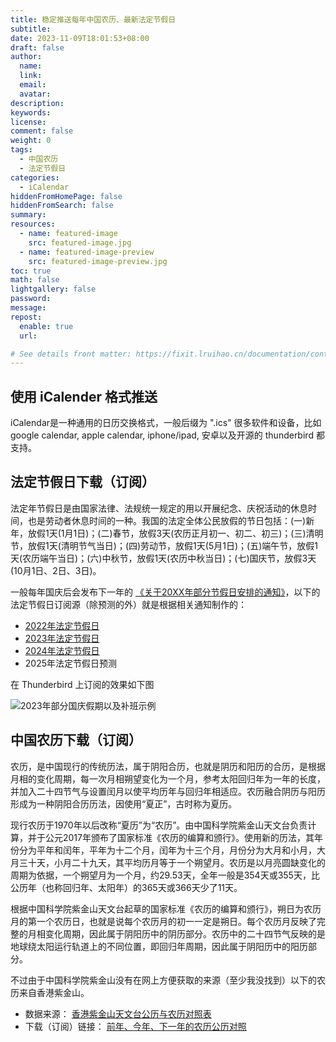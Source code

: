 ```yaml
---
title: 稳定推送每年中国农历、最新法定节假日
subtitle:
date: 2023-11-09T18:01:53+08:00
draft: false
author:
  name:
  link:
  email:
  avatar:
description:
keywords:
license:
comment: false
weight: 0
tags:
  - 中国农历
  - 法定节假日
categories:
  - iCalendar
hiddenFromHomePage: false
hiddenFromSearch: false
summary:
resources:
  - name: featured-image
    src: featured-image.jpg
  - name: featured-image-preview
    src: featured-image-preview.jpg
toc: true
math: false
lightgallery: false
password:
message:
repost:
  enable: true
  url:

# See details front matter: https://fixit.lruihao.cn/documentation/content-management/introduction/#front-matter
---
```


## 使用 iCalender 格式推送

iCalendar是一种通用的日历交换格式，一般后缀为 ".ics" 很多软件和设备，比如google calendar, apple calendar, iphone/ipad, 安卓以及开源的 thunderbird 都支持。

## 法定节假日下载（订阅）

法定年节假日是由国家法律、法规统一规定的用以开展纪念、庆祝活动的休息时间，也是劳动者休息时间的一种。我国的法定全体公民放假的节日包括：(一)新年，放假1天(1月1日)；(二)春节，放假3天(农历正月初一、初二、初三)；(三)清明节，放假1天(清明节气当日)；(四)劳动节，放假1天(5月1日)；(五)端午节，放假1天(农历端午当日)；(六)中秋节，放假1天(农历中秋当日)；(七)国庆节，放假3天(10月1日、2日、3日)。

一般每年国庆后会发布下一年的 [《关于20XX年部分节假日安排的通知》](https://www.gov.cn/zhengce/content/202310/content_6911527.htm)，以下的法定节假日订阅源（除预测的外）就是根据相关通知制作的：

- [2022年法定节假日](/data/calendar_archives/chinese_public_holidays_2022.ics)
- [2023年法定节假日](/data/calendar_archives/chinese_public_holidays_2023.ics)
- [2024年法定节假日](/data/calendar_archives/chinese_public_holidays_2024.ics)
- 2025年法定节假日预测

在 Thunderbird 上订阅的效果如下图

![2023年部分国庆假期以及补班示例](/images/2023_vacation_example.png "2023年国庆")

## 中国农历下载（订阅）

农历，是中国现行的传统历法，属于阴阳合历，也就是阴历和阳历的合历，是根据月相的变化周期，每一次月相朔望变化为一个月，参考太阳回归年为一年的长度，并加入二十四节气与设置闰月以使平均历年与回归年相适应。农历融合阴历与阳历形成为一种阴阳合历历法，因使用“夏正”，古时称为夏历。

现行农历于1970年以后改称“夏历”为“农历”。由中国科学院紫金山天文台负责计算，并于公元2017年颁布了国家标准《农历的编算和颁行》。使用新的历法，其年份分为平年和闰年，平年为十二个月，闰年为十三个月，月份分为大月和小月，大月三十天，小月二十九天，其平均历月等于一个朔望月。农历是以月亮圆缺变化的周期为依据，一个朔望月为一个月，约29.53天，全年一般是354天或355天，比公历年（也称回归年、太阳年）的365天或366天少了11天。

根据中国科学院紫金山天文台起草的国家标准《农历的编算和颁行》，朔日为农历月的第一个农历日，也就是说每个农历月的初一一定是朔日。每个农历月反映了完整的月相变化周期，因此属于阴阳历中的阴历部分。农历中的二十四节气反映的是地球绕太阳运行轨道上的不同位置，即回归年周期，因此属于阴阳历中的阳历部分。

不过由于中国科学院紫金山没有在网上方便获取的来源（至少我没找到）以下的农历来自香港紫金山。

- 数据来源： [香港紫金山天文台公历与农历对照表](https://www.hko.gov.hk/sc/gts/time/conversion.htm)
- 下载（订阅）链接： [前年、今年、下一年的农历公历对照](/data/calendar_archives/chinese_lunar_prev_year_next_year.ics)
